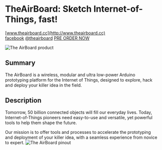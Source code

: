 TheAirBoard: Sketch Internet-of-Things, fast!
=============================================
[www.theairboard.cc](http://www.theairboard.cc)
<br>
[facebook](https://www.facebook.com/theairboard)
[@theairboard](https://twitter.com/theairboard)
[PRE ORDER NOW](http://sales.theairboard.cc)

![The AirBoard product](http://www.theairboard.cc/wp-content/uploads/2014/12/theairboard_960x540.jpg)

Summary
-------
The AirBoard is a wireless, modular and ultra low-power Arduino prototyping platform for the Internet of Things, designed to explore, hack and deploy your killer idea in the field.

Description
-----------
Tomorrow, 50 billion connected objects will fill our everyday lives. Today, Internet-of-Things pioneers need easy-to-use and versatile, yet powerful tools to help them shape the future.

Our mission is to offer tools and processes to accelerate the prototyping and deployment of your killer idea, with a seamless experience from novice to expert.
![The AirBoard pinout](http://www.theairboard.cc/wp-content/uploads/2015/11/pinout1.png)
